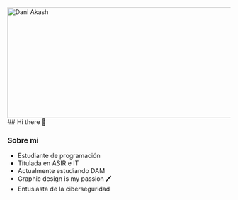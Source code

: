 <img align="right" width="700" height="250" alt="Dani Akash" src="https://github.com/MissStormy/MissStormy/assets/111749007/09533da2-d3f7-4e08-8c6e-d79eca213c13"/>
## Hi there 👋

<!--
**MissStormy/MissStormy** is a ✨ _special_ ✨ repository because its `README.md` (this file) appears on your GitHub profile.

Here are some ideas to get you started:

- 🔭 I’m currently working on ...
- 🌱 I’m currently learning ...
- 👯 I’m looking to collaborate on ...
- 🤔 I’m looking for help with ...
- 💬 Ask me about ...
- 📫 How to reach me: ...
- 😄 Pronouns: ...
- ⚡ Fun fact: ...
-->
### Sobre mi                               

- Estudiante de programación        
- Titulada en ASIR e IT             
- Actualmente estudiando DAM
- Graphic design is my passion 🖊️
- Entusiasta de la ciberseguridad






